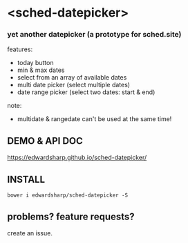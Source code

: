 # \<sched-datepicker\>

### yet another datepicker (a prototype for sched.site)

features:
  - today button 
  - min & max dates 
  - select from an array of available dates
  - multi date picker (select multiple dates)
  - date range picker (select two dates: start & end)

note: 
  - multidate & rangedate can't be used at the same time! 

## DEMO & API DOC

https://edwardsharp.github.io/sched-datepicker/

## INSTALL 

```
bower i edwardsharp/sched-datepicker -S
```

## problems? feature requests?

create an issue.